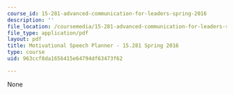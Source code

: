 ```yaml
---
course_id: 15-281-advanced-communication-for-leaders-spring-2016
description: ''
file_location: /coursemedia/15-281-advanced-communication-for-leaders-spring-2016/963ccf8da1656415e64794df63473f62_MIT15_281S16_Planner.pdf
file_type: application/pdf
layout: pdf
title: Motivational Speech Planner - 15.281 Spring 2016
type: course
uid: 963ccf8da1656415e64794df63473f62

---
```

None